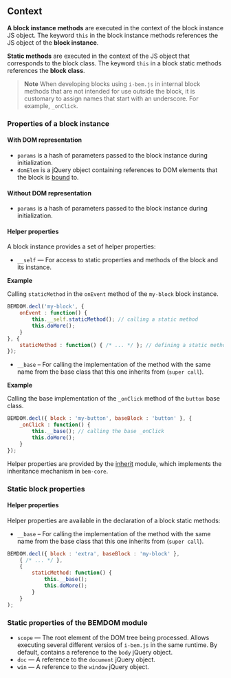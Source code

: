 <a name="context"></a>

Context
-------

**A block instance methods** are executed in the context of the block instance JS object. The keyword `this` in the block instance methods references the JS object of the **block instance**.

**Static methods** are executed in the context of the JS object that corresponds to the block class. The keyword `this` in a block static methods references the **block class**.


> **Note** When developing blocks using `i-bem.js` in internal block methods that are not intended for use outside the block, it is customary to assign names that start with an underscore. For example, `_onClick`.

### Properties of a block instance

#### With DOM representation

* `params` is a hash of parameters passed to the block instance during initialization.
* `domElem` is a jQuery object containing references to DOM elements that the block is [bound](./i-bem-js-html-binding.en.md) to.

#### Without DOM representation

* `params` is a hash of parameters passed to the block instance during initialization.

<a name="spec-fields"></a>

#### Helper properties

A block instance provides a set of helper properties:

* `__self` — For access to static properties and methods of the block and its instance.

**Example**

Calling `staticMethod` in the `onEvent` method of the `my-block` block instance.

```js
BEMDOM.decl('my-block', {
    onEvent : function() {
        this.__self.staticMethod(); // calling a static method
        this.doMore();
    }
}, {
    staticMethod : function() { /* ... */ }; // defining a static method
});
```

* `__base` – For calling the implementation of the method with the same name from the base class that this one inherits from (`super call`).

**Example**

Calling the base implementation of the `_onClick` method of the `button` base class.

```js
BEMDOM.decl({ block : 'my-button', baseBlock : 'button' }, {
    _onClick : function() {
        this.__base(); // calling the base _onClick
        this.doMore();
    }
});
```

Helper properties are provided by the [inherit](../../common.blocks/inherit) module, which implements the inheritance mechanism in `bem-core`.

### Static block properties

<a name="spec-fields-static"></a>

#### Helper properties

Helper properties are available in the declaration of a block static methods:

* `__base` – For calling the implementation of the method with the same name from the base class that this one inherits from (`super call`).

```js
BEMDOM.decl({ block : 'extra', baseBlock : 'my-block' },
    { /* ... */ },
    {
        staticMethod: function() {
            this.__base();
            this.doMore();
        }
    }
);
```

### Static properties of the BEMDOM module

* `scope` — The root element of the DOM tree being processed. Allows executing several different versios of `i-bem.js` in the same runtime. By default, contains a reference to the `body` jQuery object.
* `doc` — A reference to the `document` jQuery object.
* `win` — A reference to the `window` jQuery object.
